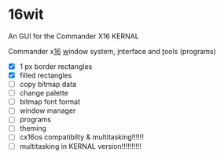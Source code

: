 # 16wit
An GUI for the Commander X16 KERNAL

Commander x<u>16</u> <u>w</u>indow system, <u>i</u>nterface and <u>t</u>ools (programs)

- [x] 1 px border rectangles
- [x] filled rectangles
- [ ] copy bitmap data
- [ ] change palette
- [ ] bitmap font format
- [ ] window manager
- [ ] programs
- [ ] theming
- [ ] cx16os compatibilty & multitasking!!!!!!
- [ ] multitasking in KERNAL version!!!!!!!!!!
